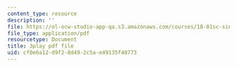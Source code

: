 ```yaml
---
content_type: resource
description: ''
file: https://ol-ocw-studio-app-qa.s3.amazonaws.com/courses/18-01sc-single-variable-calculus-fall-2010/cf0e6a12d9f28d492c5ae49135f40773_YN7k_bXXggY.pdf
file_type: application/pdf
resourcetype: Document
title: 3play pdf file
uid: cf0e6a12-d9f2-8d49-2c5a-e49135f40773
---
```

